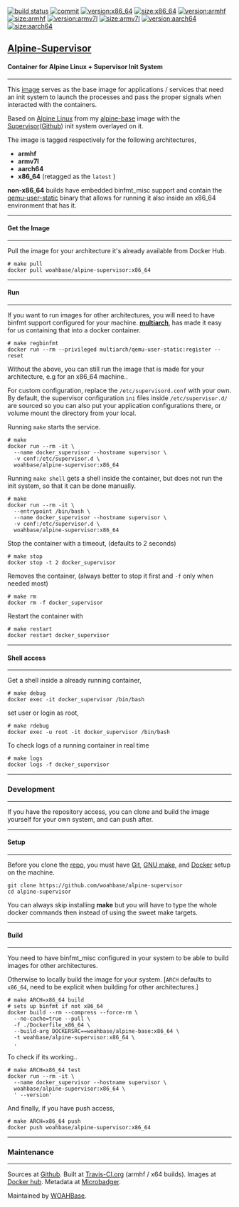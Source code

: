 [![build status][251]][232] [![commit][255]][231] [![version:x86_64][256]][235] [![size:x86_64][257]][235] [![version:armhf][258]][236] [![size:armhf][259]][236] [![version:armv7l][260]][237] [![size:armv7l][261]][237] [![version:aarch64][262]][238] [![size:aarch64][263]][238]

## [Alpine-Supervisor][234]
#### Container for Alpine Linux + Supervisor Init System
---

This [image][233] serves as the base image for
applications / services that need an init system to launch the processes and
pass the proper signals when interacted with the containers.

Based on [Alpine Linux][131] from my [alpine-base][132] image with
the [Supervisor][133]([Github][134]) init system overlayed on it.

The image is tagged respectively for the following architectures,
* **armhf**
* **armv7l**
* **aarch64**
* **x86_64** (retagged as the `latest` )

**non-x86_64** builds have embedded binfmt_misc support and contain the
[qemu-user-static][105] binary that allows for running it also inside
an x86_64 environment that has it.

---
#### Get the Image
---

Pull the image for your architecture it's already available from
Docker Hub.

```
# make pull
docker pull woahbase/alpine-supervisor:x86_64
```

---
#### Run
---

If you want to run images for other architectures, you will need
to have binfmt support configured for your machine. [**multiarch**][104],
has made it easy for us containing that into a docker container.

```
# make regbinfmt
docker run --rm --privileged multiarch/qemu-user-static:register --reset
```

Without the above, you can still run the image that is made for your
architecture, e.g for an x86_64 machine..

For custom configuration, replace the `/etc/supervisord.conf` with
your own. By default, the supervisor configuration `ini` files
inside `/etc/supervisor.d/` are sourced so you can also put your
application configurations there, or volume mount the directory from
your local.

Running `make` starts the service.

```
# make
docker run --rm -it \
  --name docker_supervisor --hostname supervisor \
  -v conf:/etc/supervisor.d \
  woahbase/alpine-supervisor:x86_64
```

Running `make shell` gets a shell inside the container, but does
not run the init system, so that it can be done manually.

```
# make
docker run --rm -it \
  --entrypoint /bin/bash \
  --name docker_supervisor --hostname supervisor \
  -v conf:/etc/supervisor.d \
  woahbase/alpine-supervisor:x86_64
```

Stop the container with a timeout, (defaults to 2 seconds)

```
# make stop
docker stop -t 2 docker_supervisor
```

Removes the container, (always better to stop it first and `-f`
only when needed most)

```
# make rm
docker rm -f docker_supervisor
```

Restart the container with

```
# make restart
docker restart docker_supervisor
```

---
#### Shell access
---

Get a shell inside a already running container,

```
# make debug
docker exec -it docker_supervisor /bin/bash
```

set user or login as root,

```
# make rdebug
docker exec -u root -it docker_supervisor /bin/bash
```

To check logs of a running container in real time

```
# make logs
docker logs -f docker_supervisor
```

---
### Development
---

If you have the repository access, you can clone and
build the image yourself for your own system, and can push after.

---
#### Setup
---

Before you clone the [repo][231], you must have [Git][101], [GNU make][102],
and [Docker][103] setup on the machine.

```
git clone https://github.com/woahbase/alpine-supervisor
cd alpine-supervisor
```
You can always skip installing **make** but you will have to
type the whole docker commands then instead of using the sweet
make targets.

---
#### Build
---

You need to have binfmt_misc configured in your system to be able
to build images for other architectures.

Otherwise to locally build the image for your system.
[`ARCH` defaults to `x86_64`, need to be explicit when building
for other architectures.]

```
# make ARCH=x86_64 build
# sets up binfmt if not x86_64
docker build --rm --compress --force-rm \
  --no-cache=true --pull \
  -f ./Dockerfile_x86_64 \
  --build-arg DOCKERSRC==woahbase/alpine-base:x86_64 \
  -t woahbase/alpine-supervisor:x86_64 \
  .
```

To check if its working..

```
# make ARCH=x86_64 test
docker run --rm -it \
  --name docker_supervisor --hostname supervisor \
  woahbase/alpine-supervisor:x86_64 \
  ' --version'
```

And finally, if you have push access,

```
# make ARCH=x86_64 push
docker push woahbase/alpine-supervisor:x86_64
```

---
### Maintenance
---

Sources at [Github][106]. Built at [Travis-CI.org][107] (armhf / x64 builds). Images at [Docker hub][108]. Metadata at [Microbadger][109].

Maintained by [WOAHBase][204].

[101]: https://git-scm.com
[102]: https://www.gnu.org/software/make/
[103]: https://www.docker.com
[104]: https://hub.docker.com/r/multiarch/qemu-user-static/
[105]: https://github.com/multiarch/qemu-user-static/releases/
[106]: https://github.com/
[107]: https://travis-ci.org/
[108]: https://hub.docker.com/
[109]: https://microbadger.com/

[131]: https://alpinelinux.org/
[132]: https://hub.docker.com/r/woahbase/alpine-base
[133]: http://supervisord.org/index.html
[134]: https://github.com/Supervisor/supervisor

[201]: https://github.com/woahbase
[202]: https://travis-ci.org/woahbase/
[203]: https://hub.docker.com/u/woahbase
[204]: https://woahbase.online/

[231]: https://github.com/woahbase/alpine-supervisor
[232]: https://travis-ci.org/woahbase/alpine-supervisor
[233]: https://hub.docker.com/r/woahbase/alpine-supervisor
[234]: https://woahbase.online/#/images/alpine-supervisor
[235]: https://microbadger.com/images/woahbase/alpine-supervisor:x86_64
[236]: https://microbadger.com/images/woahbase/alpine-supervisor:armhf
[237]: https://microbadger.com/images/woahbase/alpine-supervisor:armv7l
[238]: https://microbadger.com/images/woahbase/alpine-supervisor:aarch64

[251]: https://travis-ci.org/woahbase/alpine-supervisor.svg?branch=master

[255]: https://images.microbadger.com/badges/commit/woahbase/alpine-supervisor.svg

[256]: https://images.microbadger.com/badges/version/woahbase/alpine-supervisor:x86_64.svg
[257]: https://images.microbadger.com/badges/image/woahbase/alpine-supervisor:x86_64.svg

[258]: https://images.microbadger.com/badges/version/woahbase/alpine-supervisor:armhf.svg
[259]: https://images.microbadger.com/badges/image/woahbase/alpine-supervisor:armhf.svg

[260]: https://images.microbadger.com/badges/version/woahbase/alpine-supervisor:armv7l.svg
[261]: https://images.microbadger.com/badges/image/woahbase/alpine-supervisor:armv7l.svg

[262]: https://images.microbadger.com/badges/version/woahbase/alpine-supervisor:aarch64.svg
[263]: https://images.microbadger.com/badges/image/woahbase/alpine-supervisor:aarch64.svg
